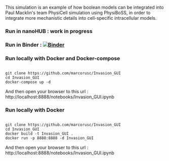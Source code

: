 This simulation is an example of how boolean models can be integrated into Paul Macklin's team PhysiCell simulation using PhysiBoSS, in order to integrate more mechanistic details into cell-specific intracellular models.

### Run in nanoHUB : work in progress

### Run in Binder : [![Binder](https://mybinder.org/badge_logo.svg)](https://mybinder.org/v2/gh/marcorusc/Invasion_GUI/HEAD)

### Run locally with Docker and Docker-compose
```

git clone https://github.com/marcorusc/Invasion_GUI
cd Invasion_GUI
docker-compose up -d
```

And then open your browser to this url : http://localhost:8888/notebooks/Invasion_GUI.ipynb

### Run locally with Docker
```

git clone https://github.com/marcorusc/Invasion_GUI
cd Invasion_GUI
docker build -t Invasion_GUI .
docker run -p 8888:8888 -d Invasion_GUI
```
And then open your browser to this url : http://localhost:8888/notebooks/Invasion_GUI.ipynb

